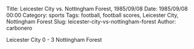 Title: Leicester City vs. Nottingham Forest, 1985/09/08
Date: 1985/09/08 00:00
Category: sports
Tags: football, football scores, Leicester City, Nottingham Forest
Slug: leicester-city-vs-nottingham-forest
Author: carbonero


Leicester City 0 - 3 Nottingham Forest
